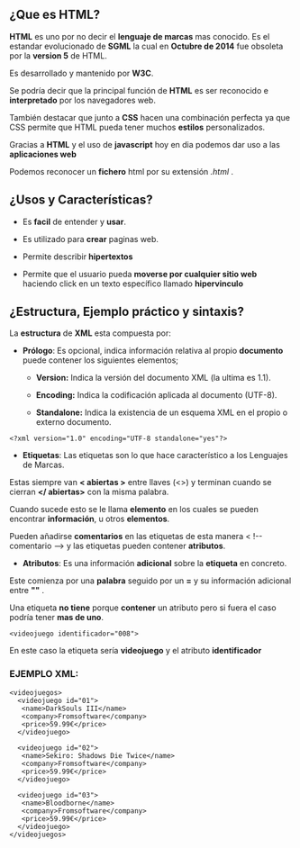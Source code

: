 ## ¿Que es HTML?

**HTML** es uno por no decir el **lenguaje de marcas** mas conocido. Es el estandar evolucionado de **SGML** la cual en **Octubre de 2014** fue obsoleta por la **version 5** de HTML.

Es desarrollado y mantenido por **W3C**.

Se podría decir que la principal función de **HTML** es ser reconocido e **interpretado** por los navegadores web.

También destacar que junto a **CSS** hacen una combinación perfecta ya que CSS permite que HTML pueda tener muchos **estilos** personalizados.

Gracias a **HTML** y el uso de **javascript** hoy en dia podemos dar uso a las **aplicaciones web** 

Podemos reconocer un **fichero** html por su extensión _.html_ .


## ¿Usos y Características?

+ Es **facil** de entender y **usar**.

+ Es utilizado para **crear** paginas web.

+ Permite describir **hipertextos**

+ Permite que el usuario pueda **moverse por cualquier sitio web** haciendo click en un texto específico llamado **hipervinculo**

## ¿Estructura, Ejemplo práctico y sintaxis?

La **estructura** de **XML** esta compuesta por:

+ **Prólogo**: Es opcional, indica información relativa al propio **documento** puede contener los siguientes elementos;
    + **Version:** Indica la versión del documento XML (la ultima es 1.1).

    + **Encoding:** Indica la codificación aplicada al documento (UTF-8).

    + **Standalone:** Indica la existencia de un esquema XML en el propio o externo documento.
```
<?xml version="1.0" encoding="UTF-8 standalone="yes"?>
```

+ **Etiquetas**: Las etiquetas son lo que hace característico a los Lenguajes de Marcas.

Estas siempre van **< abiertas >** entre llaves (<>) y terminan cuando se cierran **</ abiertas>** con la misma palabra.

Cuando sucede esto se le llama **elemento** en los cuales se pueden encontrar **información**, u otros **elementos**.

Pueden añadirse **comentarios** en las etiquetas de esta manera < !-- comentario --> y las etiquetas pueden contener **atributos**.

+ **Atributos**: Es una información **adicional** sobre la **etiqueta** en concreto.

Este comienza por una **palabra** seguido por un **=** y su información adicional entre **""** .

Una etiqueta **no tiene** porque **contener** un atributo pero si fuera el caso podría tener **mas de uno**.

```
<videojuego identificador="008">
```
En este caso la etiqueta sería **videojuego** y el atributo **identificador**


### EJEMPLO XML: ###
```
<videojuegos>
  <videojuego id="01">
   <name>DarkSouls III</name>
   <company>Fromsoftware</company>
   <price>59.99€</price>
  </videojuego>

  <videojuego id="02">
   <name>Sekiro: Shadows Die Twice</name>
   <company>Fromsoftware</company>
   <price>59.99€</price>
  </videojuego>   

  <videojuego id="03">
   <name>Bloodborne</name>
   <company>Fromsoftware</company>
   <price>59.99€</price>
  </videojuego>
</videojuegos>
```
